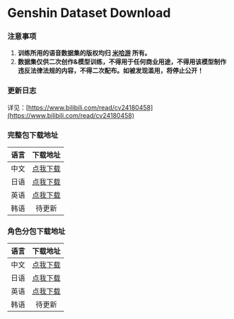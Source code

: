 # Genshin Dataset Download

### 注意事项

1. **训练所用的语音数据集的版权均归 [米哈游](https://www.mihoyo.com/) 所有。**
2. **数据集仅供二次创作&模型训练，不得用于任何商业用途，不得用该模型制作违反法律法规的内容，不得二次配布。如被发现滥用，将停止公开！**

### 更新日志

详见：[https://www.bilibili.com/read/cv24180458](https://www.bilibili.com/read/cv24180458)

### 完整包下载地址

|    语言    |                           下载地址                           |
| :--------: | :----------------------------------------------------------: |
| 中文 | [点我下载](https://dl.ai-hobbyist.org/AI-Hobbyist/Genshin_Dataset/Genshin4.2_CN.zip) |
| 日语 | [点我下载](https://dl.ai-hobbyist.org/AI-Hobbyist/Genshin_Dataset/Genshin4.2_JP.zipi) |
| 英语 | [点我下载](https://dl.ai-hobbyist.org/AI-Hobbyist/Genshin_Dataset/Genshin4.2_EN.zip) |
| 韩语 | 待更新 |

### 角色分包下载地址

| 语言 |                           下载地址                           |
| :--: | :----------------------------------------------------------: |
| 中文 | [点我下载](https://pan.ai-hobbyist.org/Genshin%20Datasets/%E4%B8%AD%E6%96%87%20-%20Chinese/%E5%88%86%E8%A7%92%E8%89%B2%20-%20Single) |
| 日语 | [点我下载](https://pan.ai-hobbyist.org/Genshin%20Datasets/%E6%97%A5%E8%AF%AD%20-%20Japanese/%E5%88%86%E8%A7%92%E8%89%B2%20-%20Single) |
| 英语 | [点我下载](https://pan.ai-hobbyist.org/Genshin%20Datasets/%E8%8B%B1%E8%AF%AD%20-%20English/%E5%88%86%E8%A7%92%E8%89%B2%20-%20Single) |
| 韩语 |                            待更新                            |

